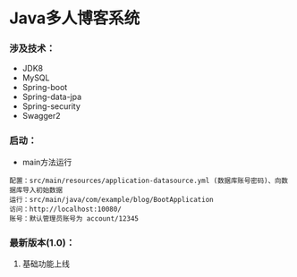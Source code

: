 # Java多人博客系统

### 涉及技术：

* JDK8
* MySQL
* Spring-boot
* Spring-data-jpa
* Spring-security
* Swagger2

### 启动：
 - main方法运行
 ```
 配置：src/main/resources/application-datasource.yml (数据库账号密码)、向数据库导入初始数据
 运行：src/main/java/com/example/blog/BootApplication
 访问：http://localhost:10080/
 账号：默认管理员账号为 account/12345
```

### 最新版本(1.0)：
1. 基础功能上线